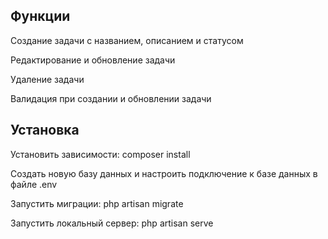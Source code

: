 ## Функции
Создание задачи с названием, описанием и статусом

Редактирование и обновление задачи

Удаление задачи

Валидация при создании и обновлении задачи

## Установка

Установить зависимости: composer install

Создать новую базу данных и настроить подключение к базе данных в файле .env

Запустить миграции: php artisan migrate

Запустить локальный сервер: php artisan serve
